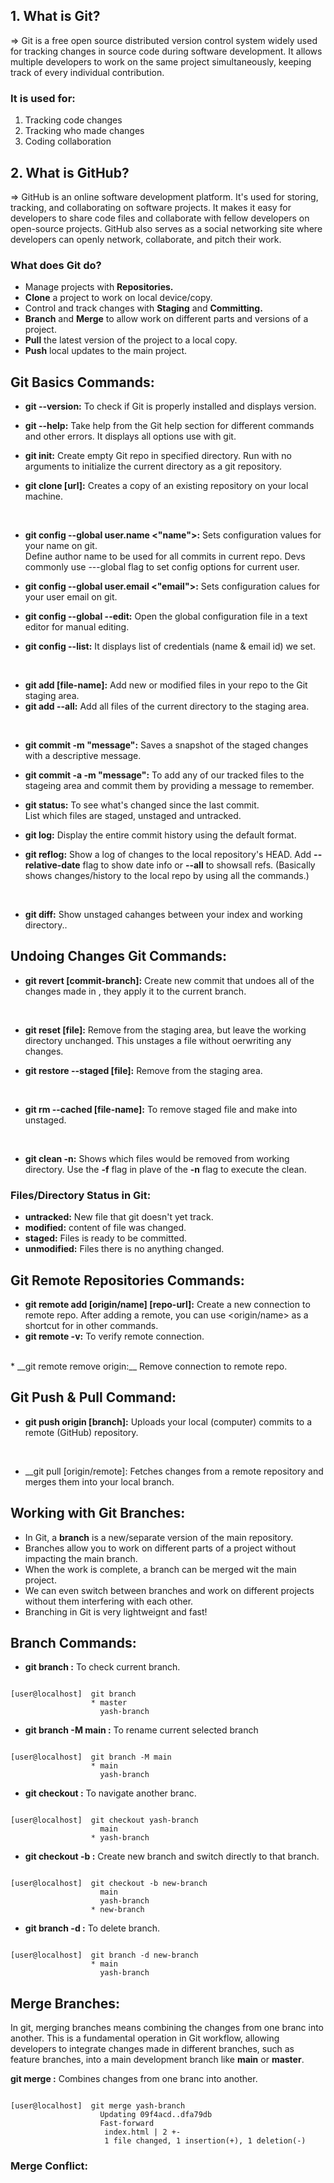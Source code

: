 ## 1. What is Git?
=> Git is a free open source distributed version control system widely used for tracking changes in source code during software development. It allows multiple developers to work on the same project simultaneously, keeping track of every individual contribution. <br>

### It is used for:
1. Tracking code changes <br>
2. Tracking who made changes <br>
3. Coding collaboration 


## 2. What is GitHub?
=> GitHub is an online software development platform. It's used for storing, tracking, and collaborating on software projects. It makes it easy for developers to share code files and collaborate with fellow developers on open-source projects. GitHub also serves as a social networking site where developers can openly network, collaborate, and pitch their work.

### What does Git do?
* Manage projects with __Repositories.__
* __Clone__ a project to work on local device/copy.
* Control and track changes with __Staging__ and __Committing.__
* __Branch__ and __Merge__ to allow work on different parts and versions of a project.
* __Pull__ the latest version of the project to a local copy.
* __Push__ local updates to the main project.

## Git Basics Commands:

* __git --version:__ To check if Git is properly installed and displays version.

* __git --help:__ Take help from the Git help section for different commands and other errors. It displays all options use with git.

* __git init:__ Create empty Git repo in specified directory. Run with no arguments to initialize the current directory as a git repository.

* __git clone [url]:__ Creates a copy of an existing repository on your local machine.
<br>

* __git config --global user.name <"name">:__ Sets configuration values for your name on git. <br> Define author name to be used for all commits in current repo. Devs commonly use ---global flag to set config options for current user.
* __git config --global user.email <"email">:__ Sets configuration calues for your user email on git.
* __git config --global --edit:__ Open the global configuration file in a text editor for manual editing.

* __git config --list:__ It displays list of credentials (name & email id) we set.
<br>

* __git add [file-name]:__ Add new or modified files in your repo to the Git staging area.
* __git add --all:__ Add all files of the current directory to the staging area.
<br>

* __git commit -m "message":__ Saves a snapshot of the staged changes with a descriptive message.
* __git commit -a -m "message":__ To add any of our tracked files to the stageing area and commit them by providing a message to remember.

* __git status:__ To see what's changed since the last commit. <br> List which files are staged, unstaged and untracked.

* __git log:__ Display the entire commit history using the default format.
* __git reflog:__ Show a log of changes to the local repository's HEAD. Add __--relative-date__ flag to show date info or __--all__ to showsall refs. (Basically shows changes/history to the local repo by using all the commands.)
<br>

* __git diff:__ Show unstaged cahanges between your index and working directory..


## Undoing Changes Git Commands:

* __git revert [commit-branch]:__ Create new commit that undoes all of the changes made in <commit>, they apply it to the current branch.

<br>

 * __git reset [file]:__ Remove <file> from the staging area, but leave the working directory unchanged. This unstages a file without oerwriting any changes.</li>
* __git restore --staged [file]:__ Remove <file> from the staging area.

  <br>
  
* __git rm --cached [file-name]:__ To remove staged file and make into unstaged.

  <br>

* __git clean -n:__ Shows which files would be removed from working directory. Use the __-f__ flag in plave of the __-n__ flag to execute the clean.


### Files/Directory Status in Git:
* __untracked:__ New file that git doesn't yet track.
* __modified:__ content of file was changed.
* __staged:__ Files is ready to be committed.
* __unmodified:__ Files there is no anything changed.


## Git Remote Repositories Commands:

* __git remote add [origin/name] [repo-url]:__ Create a new connection to remote repo. After adding a remote, you can use <origin/name> as a shortcut for <url> in other commands.
  <br>
* __git remote -v:__ To verify remote connection.
<br>
* __git remote remove origin:__ Remove connection to remote repo.


## Git Push & Pull Command:

* __git push origin [branch]:__ Uploads your local (computer) commits to a remote (GitHub) repository.

  <br>

* __git pull [origin/remote]: </b>Fetches changes from a remote repository and merges them into your local branch.


## Working with Git Branches:
+ In Git, a <b>branch</b> is a new/separate version of the main repository. <br>
+ Branches allow you to work on different parts of a project without impacting the main branch. <br>
+ When the work is complete, a branch can be merged wit the main project. <br>
+ We can even switch between branches and work on different projects without them interfering with each other. <br>
+ Branching in Git is very lightweignt and fast!


## Branch Commands:

* __git branch :__ To check current branch.

```console

[user@localhost]  git branch
                  * master
                    yash-branch

```

* __git branch -M main :__ To rename current selected branch

```console

[user@localhost]  git branch -M main
                  * main
                    yash-branch

```

* __git checkout <branch-name> :__ To navigate another branc.

```console

[user@localhost]  git checkout yash-branch
                    main
                  * yash-branch

```

* __git checkout -b <new-branch-name> :__ Create new branch and switch directly to that branch.

```console

[user@localhost]  git checkout -b new-branch
                    main
                    yash-branch
                  * new-branch

```

* __git branch -d <branch-name> :__ To delete branch.

```console

[user@localhost]  git branch -d new-branch
                  * main
                    yash-branch

```

## Merge Branches:
In git, merging branches means combining the changes from one branc into another. This is a fundamental operation in Git workflow, allowing developers to integrate changes made in different branches, such as feature branches, into a main development branch like <b>main</b> or <b>master</b>.

 __git merge :__ Combines changes from one branc into another.

```console

[user@localhost]  git merge yash-branch
                    Updating 09f4acd..dfa79db
                    Fast-forward
                     index.html | 2 +-
                     1 file changed, 1 insertion(+), 1 deletion(-)

```

### Merge Conflict:



